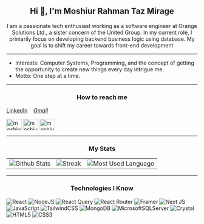 <h2 align="center">Hi 👋, I'm Moshiur Rahman Taz Mirage</h2>
<p align="center">I am a passionate tech enthusiast working as a software engineer at Orange Solutions Ltd., a sister concern of the United Group. In my current role, I primarily focus on developing backend business logic using database. My goal is to shift my career towards front-end development</p>
<hr />

- Interests: Computer Systems, Programming, and the concept of getting the opportunity to create new things every day intrigue me.
- Motto: One step at a time.

<hr/>



<h3 align="center">How to reach me</h3>

 [LinkedIn](https://www.linkedin.com/in/moshiur-rahman-mirage-085059154/) 
 &nbsp;&nbsp;&nbsp;*[Gmail](mailto:moshiur.mirage@gmail.com)*

<p align="left">
<a href="https://linkedin.com/in/moshiur-rahman-mirage-085059154" target="blank"><img align="center" src="https://img.shields.io/badge/LinkedIn-0077B5?style=for-the-badge&logo=linkedin&logoColor=white" alt="moshiur-rahman-mirage-085059154" height="30" width="40" /></a>
<a href="https://www.leetcode.com/moshiur-rahman-mirage" target="blank"><img align="center" src="https://raw.githubusercontent.com/rahuldkjain/github-profile-readme-generator/master/src/images/icons/Social/leet-code.svg" alt="moshiur-rahman-mirage" height="30" width="40" /></a>
<a href="mailto:moshiur.mirage@gmail.com" target="blank"><img align="center" src="https://img.shields.io/badge/Gmail-D14836?style=for-the-badge&logo=gmail&logoColor=white" alt="moshiur-rahman-mirage" height="30" width="40" /></a>
</p> 

<hr/>

<h3 align="center">My Stats</h3>


| |       | |
| ----------- | ----------- |-------------------|
| ![Github Stats](https://github-readme-stats.vercel.app/api?username=moshiur-rahman-mirage&theme=default&show_icons=true&hide_border=true&count_private=true) | ![Streak](https://github-readme-streak-stats.herokuapp.com/?user=moshiur-rahman-mirage&theme=default&hide_border=true) | ![Most Used Language](https://github-readme-stats.vercel.app/api/top-langs/?username=moshiur-rahman-mirage&theme=default&show_icons=true&hide_border=true&layout=compact)|

<hr/>

<h3 align="center">Technologies I Know</h3>

![React](https://img.shields.io/badge/react-%2320232a.svg?style=for-the-badge&logo=react&logoColor=%2361DAFB) ![NodeJS](https://img.shields.io/badge/node.js-6DA55F?style=for-the-badge&logo=node.js&logoColor=white)
![React Query](https://img.shields.io/badge/-React%20Query-FF4154?style=for-the-badge&logo=react%20query&logoColor=white) ![React Router](https://img.shields.io/badge/React_Router-CA4245?style=for-the-badge&logo=react-router&logoColor=white)
![Framer](https://img.shields.io/badge/Framer-black?style=for-the-badge&logo=framer&logoColor=blue)
 ![Next JS](https://img.shields.io/badge/Next-black?style=for-the-badge&logo=next.js&logoColor=white)
![JavaScript](https://img.shields.io/badge/javascript-%23323330.svg?style=for-the-badge&logo=javascript&logoColor=%23F7DF1E) ![TailwindCSS](https://img.shields.io/badge/tailwindcss-%2338B2AC.svg?style=for-the-badge&logo=tailwind-css&logoColor=white) ![MongoDB](https://img.shields.io/badge/MongoDB-%234ea94b.svg?style=for-the-badge&logo=mongodb&logoColor=white) ![MicrosoftSQLServer](https://img.shields.io/badge/Microsoft%20SQL%20Server-CC2927?style=for-the-badge&logo=microsoft%20sql%20server&logoColor=white) ![Crystal](https://img.shields.io/badge/crystal-%23000000.svg?style=for-the-badge&logo=crystal&logoColor=white) ![HTML5](https://img.shields.io/badge/html5-%23E34F26.svg?style=for-the-badge&logo=html5&logoColor=white) ![CSS3](https://img.shields.io/badge/css3-%231572B6.svg?style=for-the-badge&logo=css3&logoColor=white) 




<!--START_SECTION:activity-->